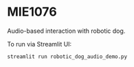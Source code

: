 # MIE1076
Audio-based interaction with robotic dog.

To run via Streamlit UI:
```
streamlit run robotic_dog_audio_demo.py
```
